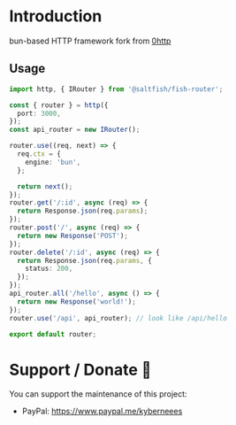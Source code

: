 # Introduction

bun-based HTTP framework fork from [0http](https://0http.21no.de/#/)

## Usage

```ts
import http, { IRouter } from '@saltfish/fish-router';

const { router } = http({
  port: 3000,
});
const api_router = new IRouter();

router.use((req, next) => {
  req.ctx = {
    engine: 'bun',
  };

  return next();
});
router.get('/:id', async (req) => {
  return Response.json(req.params);
});
router.post('/', async (req) => {
  return new Response('POST');
});
router.delete('/:id', async (req) => {
  return Response.json(req.params, {
    status: 200,
  });
});
api_router.all('/hello', async () => {
  return new Response('world!');
});
router.use('/api', api_router); // look like /api/hello

export default router;
```

# Support / Donate 💚

You can support the maintenance of this project:

- PayPal: https://www.paypal.me/kyberneees
